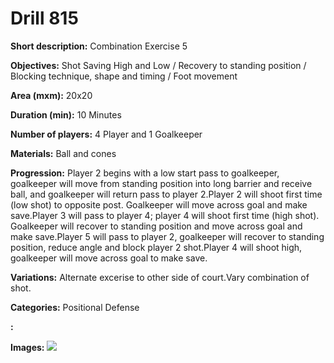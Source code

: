 # Drill 815

**Short description:**
Combination Exercise 5

**Objectives:**
Shot Saving High and Low / Recovery to standing position / Blocking technique, shape and timing /  Foot movement

**Area (mxm):**
20x20

**Duration (min):**
10 Minutes

**Number of players:**
4 Player and 1 Goalkeeper

**Materials:**
Ball and cones

**Progression:**
Player 2 begins with a low start pass to goalkeeper, goalkeeper will move from standing position into long barrier and receive ball, and goalkeeper will return pass to player 2.Player 2 will shoot first time (low shot) to opposite post. Goalkeeper will move across goal and make save.Player 3 will pass to player 4; player 4 will shoot first time (high shot). Goalkeeper will recover to standing position and move across goal and make save.Player 5 will pass to player 2, goalkeeper will recover to standing position, reduce angle and block player 2 shot.Player 4 will shoot high, goalkeeper will move across goal to make save.

**Variations:**
Alternate excerise to other side of court.Vary combination of shot.

**Categories:**
Positional Defense

**:**


**Images:**
![](https://www.coachingfutsal.com/\images\60fb675c69e92d3c7736144900d09f0e52302dd8b55e74ad8588526d3fb28c260b714dd7698d2b2abacb8f1e3b0b9e26086c5c8ab26edc7218012b3f08b0b29d5045daf203cc7.png)

